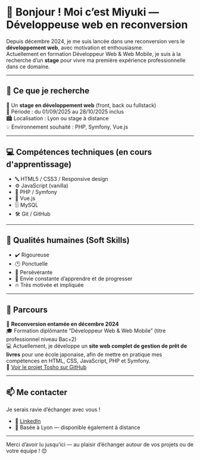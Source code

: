 # 👋 Bonjour ! Moi c’est Miyuki — Développeuse web en reconversion

Depuis décembre 2024, je me suis lancée dans une reconversion vers le **développement web**, avec motivation et enthousiasme.  
Actuellement en formation Développeur Web & Web Mobile, je suis à la recherche d’un **stage** pour vivre ma première expérience professionnelle dans ce domaine.

---

## 🎯 Ce que je recherche

🔎 Un **stage en développement web** (front, back ou fullstack)  
📅 Période : du 01/09/2025 au 28/10/2025 inclus  
🏙️ Localisation : Lyon ou stage à distance  
💡 Environnement souhaité : PHP, Symfony, Vue.js  

---

## 💻 Compétences techniques (en cours d'apprentissage)

- 🔤 HTML5 / CSS3 / Responsive design  
- ⚙️ JavaScript (vanilla)  
- 🔧 PHP / Symfony  
- 🧱 Vue.js  
- 🗄️ MySQL  
- 🛠️ Git / GitHub  

---

## 🤝 Qualités humaines (Soft Skills)

- ✔️ Rigoureuse  
- 🕐 Ponctuelle  
- 💪 Persévérante  
- 🚀 Envie constante d’apprendre et de progresser  
- 🔥 Très motivée et impliquée

---

## 👣 Parcours

🧭 **Reconversion entamée en décembre 2024**  
🎓 Formation diplômante “Développeur Web & Web Mobile” (titre professionnel niveau Bac+2)  
💻 Actuellement, je développe un **site web complet de gestion de prêt de livres** pour une école japonaise, afin de mettre en pratique mes compétences en HTML, CSS, JavaScript, PHP et Symfony.  
🔗 [Voir le projet Tosho sur GitHub](https://github.com/ton-utilisateur/nom-du-repository)

---

## 📫 Me contacter

Je serais ravie d’échanger avec vous !

- 💼 [LinkedIn](https://www.linkedin.com/in/miyuki-cherbal-b79887366)  
- 📍 Basée à Lyon — disponible également à distance

---

Merci d’avoir lu jusqu’ici — au plaisir d’échanger autour de vos projets ou de votre équipe ! 😊
